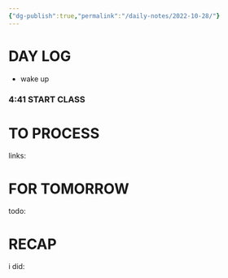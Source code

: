 ```yaml
---
{"dg-publish":true,"permalink":"/daily-notes/2022-10-28/"}
---
```



# DAY LOG
- wake up

### 4:41 START CLASS


# TO PROCESS
links:
# FOR TOMORROW
todo:
# RECAP
i did:


